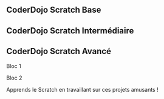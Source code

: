 ## CoderDojo Scratch Base

## CoderDojo Scratch Intermédiaire

## CoderDojo Scratch Avancé

Bloc 1

Bloc 2

Apprends le Scratch en travaillant sur ces projets amusants !